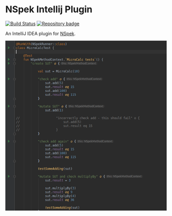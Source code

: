 # NSpek Intellij Plugin
[![Build Status](https://travis-ci.org/ghostbuster91/nspek-intellij-plugin.svg?branch=master)](https://travis-ci.org/ghostbuster91/nspek-intellij-plugin)
[![Repository badge](https://img.shields.io/badge/dynamic/xml.svg?label=Plugins%20Repository&url=https%3A%2F%2Fplugins.jetbrains.com%2Fplugins%2Flist%3FpluginId%3D10594&query=%2F%2Fcategory%2Fidea-plugin%5B1%5D%2Fversion&colorB=brightgreen)](https://plugins.jetbrains.com/plugin/10594-nspek-integration)

An IntelliJ IDEA plugin for [NSpek](https://github.com/elpassion/nspek).


![Usage example](images/example.png)